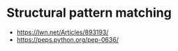 # Structural pattern matching

* https://lwn.net/Articles/893193/
* https://peps.python.org/pep-0636/
